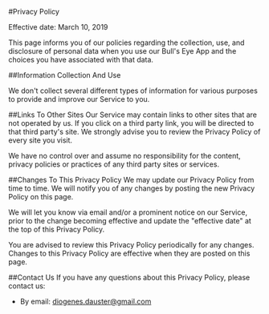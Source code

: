 #Privacy Policy


Effective date: March 10, 2019


This page informs you of our policies regarding the collection, use, and disclosure of personal data when you use our Bull's Eye App and the choices you have associated with that data.


##Information Collection And Use

We don't collect several different types of information for various purposes to provide and improve our Service to you.

##Links To Other Sites
Our Service may contain links to other sites that are not operated by us. If you click on a third party link, you will be directed to that third party's site. We strongly advise you to review the Privacy Policy of every site you visit.

We have no control over and assume no responsibility for the content, privacy policies or practices of any third party sites or services.



##Changes To This Privacy Policy
We may update our Privacy Policy from time to time. We will notify you of any changes by posting the new Privacy Policy on this page.

We will let you know via email and/or a prominent notice on our Service, prior to the change becoming effective and update the "effective date" at the top of this Privacy Policy.

You are advised to review this Privacy Policy periodically for any changes. Changes to this Privacy Policy are effective when they are posted on this page.


##Contact Us
If you have any questions about this Privacy Policy, please contact us:

- By email: diogenes.dauster@gmail.com
          
